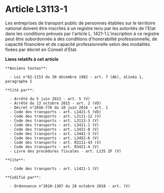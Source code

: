 # Article L3113-1

Les entreprises de transport public de personnes établies sur le territoire national doivent être inscrites à un registre
tenu par les autorités de l'Etat dans les conditions prévues par l'article L. 1421-1.L'inscription à ce registre peut être
subordonnée à des conditions d'honorabilité professionnelle, de capacité financière et de capacité professionnelle selon des
modalités fixées par décret en Conseil d'Etat.

**Liens relatifs à cet article**

	**Anciens textes**:

	  - Loi n°82-1153 du 30 décembre 1982 - art. 7 (Ab), alinéa 1, paragraphe I

	**Cité par**:

	  - Arrêté du 5 juin 2013 - art. 5 (V)
	  - Arrêté du 13 octobre 2015 - art. 2 (VD)
	  - Décret n°2016-776 du 10 juin 2016 - art. 1
	  - Code des transports - art. L1421-5 (VD)
	  - Code des transports - art. L3111-12 (V)
	  - Code des transports - art. L3113-3 (V)
	  - Code des transports - art. L3411-1 (V)
	  - Code des transports - art. L3421-8 (V)
	  - Code des transports - art. L3441-3 (V)
	  - Code des transports - art. L3452-6 (V)
	  - Code des transports - art. R3111-43 (V)
	  - Code des transports - art. R3421-4 (V)
	  - Livre des procédures fiscales - art. L135 ZF (V)

	**Cite**:

	  - Code des transports - art. L1421-1 (V)

	**Codifié par**:

	  - Ordonnance n°2010-1307 du 28 octobre 2010 - art. (V)
